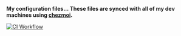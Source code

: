 **My configuration files... These files are synced with all of my dev machines using [chezmoi].**

[![CI Workflow](https://github.com/bbugyi200/dotfiles/actions/workflows/ci.yml/badge.svg)](https://github.com/bbugyi200/dotfiles/actions/workflows/ci.yml)

[chezmoi]: https://www.chezmoi.io
